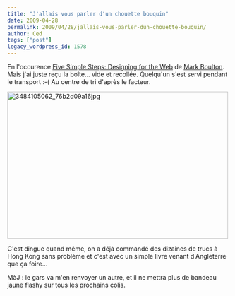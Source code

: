 ```yaml
---
title: "J'allais vous parler d'un chouette bouquin"
date: 2009-04-28
permalink: 2009/04/28/jallais-vous-parler-dun-chouette-bouquin/
author: Ced
tags: ["post"]
legacy_wordpress_id: 1578
---
```


En l'occurence [Five Simple Steps: Designing for the Web](http://www.fivesimplesteps.co.uk/books/details/1) de [Mark Boulton](http://www.markboulton.co.uk/). Mais j'ai juste reçu la boîte… vide et recollée. Quelqu'un s'est servi pendant le transport :-( Au centre de tri d'après le facteur.

<img class="alignnone size-full wp-image-1579" title="3484105062_76b2d09a16jpg" src="https://64k.be/wp-content/uploads/2009/04/3484105062_76b2d09a16jpg.jpeg" alt="3484105062_76b2d09a16jpg" width="500" height="333" />

<!-- excerpt -->

C'est dingue quand même, on a déjà commandé des dizaines de trucs à Hong Kong sans problème et c'est avec un simple livre venant d'Angleterre que ça foire…

MàJ : le gars va m'en renvoyer un autre, et il ne mettra plus de bandeau jaune flashy sur tous les prochains colis.
